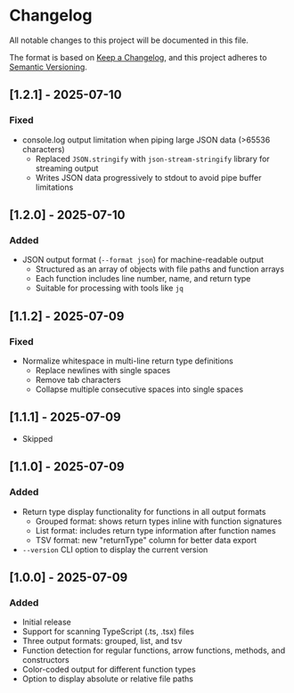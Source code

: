 # Changelog

All notable changes to this project will be documented in this file.

The format is based on [Keep a Changelog](https://keepachangelog.com/en/1.1.0/),
and this project adheres to [Semantic Versioning](https://semver.org/spec/v2.0.0.html).

## [1.2.1] - 2025-07-10

### Fixed

- console.log output limitation when piping large JSON data (>65536 characters)
  - Replaced `JSON.stringify` with `json-stream-stringify` library for streaming output
  - Writes JSON data progressively to stdout to avoid pipe buffer limitations

## [1.2.0] - 2025-07-10

### Added

- JSON output format (`--format json`) for machine-readable output
  - Structured as an array of objects with file paths and function arrays
  - Each function includes line number, name, and return type
  - Suitable for processing with tools like `jq`

## [1.1.2] - 2025-07-09

### Fixed

- Normalize whitespace in multi-line return type definitions
  - Replace newlines with single spaces
  - Remove tab characters
  - Collapse multiple consecutive spaces into single spaces

## [1.1.1] - 2025-07-09

- Skipped

## [1.1.0] - 2025-07-09

### Added

- Return type display functionality for functions in all output formats
  - Grouped format: shows return types inline with function signatures
  - List format: includes return type information after function names
  - TSV format: new "returnType" column for better data export
- `--version` CLI option to display the current version

## [1.0.0] - 2025-07-09

### Added

- Initial release
- Support for scanning TypeScript (.ts, .tsx) files
- Three output formats: grouped, list, and tsv
- Function detection for regular functions, arrow functions, methods, and constructors
- Color-coded output for different function types
- Option to display absolute or relative file paths
